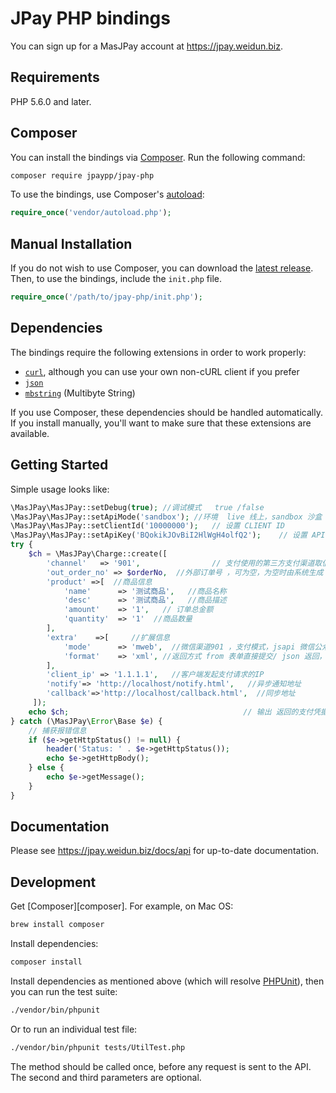# JPay PHP bindings

You can sign up for a MasJPay account at https://jpay.weidun.biz.

## Requirements

PHP 5.6.0 and later.

## Composer

You can install the bindings via [Composer](http://getcomposer.org/). Run the following command:

```bash
composer require jpaypp/jpay-php
```

To use the bindings, use Composer's [autoload](https://getcomposer.org/doc/01-basic-usage.md#autoloading):

```php
require_once('vendor/autoload.php');
```

## Manual Installation

If you do not wish to use Composer, you can download the [latest release](https://github.com/chuangxiangjpay/jpay-php/releases). Then, to use the bindings, include the `init.php` file.

```php
require_once('/path/to/jpay-php/init.php');
```

## Dependencies

The bindings require the following extensions in order to work properly:

- [`curl`](https://secure.php.net/manual/en/book.curl.php), although you can use your own non-cURL client if you prefer
- [`json`](https://secure.php.net/manual/en/book.json.php)
- [`mbstring`](https://secure.php.net/manual/en/book.mbstring.php) (Multibyte String)

If you use Composer, these dependencies should be handled automatically. If you install manually, you'll want to make sure that these extensions are available.

## Getting Started

Simple usage looks like:

```php
\MasJPay\MasJPay::setDebug(true); //调试模式   true /false
\MasJPay\MasJPay::setApiMode('sandbox'); //环境  live 线上，sandbox 沙盒
\MasJPay\MasJPay::setClientId('10000000');   // 设置 CLIENT ID
\MasJPay\MasJPay::setApiKey('BQokikJOvBiI2HlWgH4olfQ2');    // 设置 API Key
try {
    $ch = \MasJPay\Charge::create([
        'channel'   => '901',                // 支付使用的第三方支付渠道取值
        'out_order_no' => $orderNo,  //外部订单号 ，可为空，为空时由系统生成
        'product' =>[  //商品信息
            'name'      => '测试商品',   //商品名称
            'desc'      => '测试商品',   //商品描述
            'amount'    => '1',   // 订单总金额
            'quantity'  => '1'  //商品数量
        ],
        'extra'    =>[     //扩展信息
            'mode'      => 'mweb',  //微信渠道901 ，支付模式，jsapi 微信公众号、native 扫码支付、mweb H5 支付 ,link 返回支付链接跳转
            'format'    => 'xml', //返回方式 from 表单直接提交/ json 返回， xml 返回
        ],
        'client_ip' => '1.1.1.1',   //客户端发起支付请求的IP
        'notify'=> 'http://localhost/notify.html',   //异步通知地址
        'callback'=>'http://localhost/callback.html',  //同步地址
     ]);
    echo $ch;                                       // 输出 返回的支付凭据 Charge
} catch (\MasJPay\Error\Base $e) {
    // 捕获报错信息
    if ($e->getHttpStatus() != null) {
        header('Status: ' . $e->getHttpStatus());
        echo $e->getHttpBody();
    } else {
        echo $e->getMessage();
    }
}


```

## Documentation

Please see https://jpay.weidun.biz/docs/api for up-to-date documentation.

## Development

Get [Composer][composer]. For example, on Mac OS:

```bash
brew install composer
```

Install dependencies:

```bash
composer install
```

Install dependencies as mentioned above (which will resolve [PHPUnit](http://packagist.org/packages/phpunit/phpunit)), then you can run the test suite:

```bash
./vendor/bin/phpunit
```

Or to run an individual test file:

```bash
./vendor/bin/phpunit tests/UtilTest.php
```

The method should be called once, before any request is sent to the API. The second and third parameters are optional.